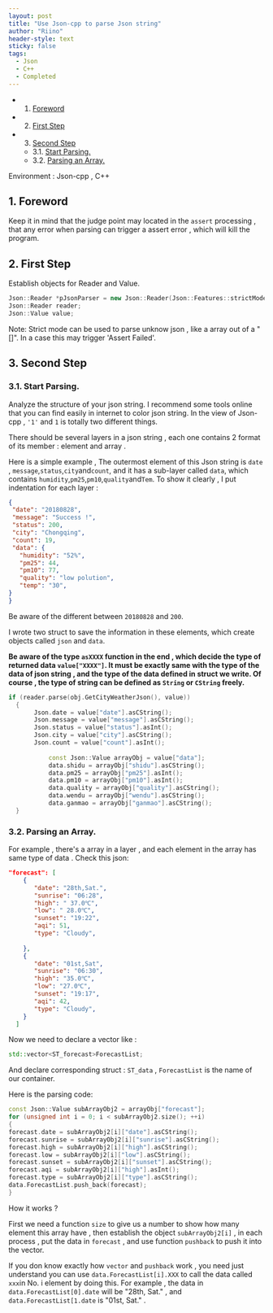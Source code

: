 ```yaml
---
layout: post
title: "Use Json-cpp to parse Json string"
author: "Riino"
header-style: text
sticky: false
tags:
  - Json
  - C++
  - Completed
---
```



* 1. [Foreword](#Foreword)
* 2. [First Step](#FirstStep)
* 3. [Second Step](#SecondStep)
	* 3.1. [Start Parsing.](#StartParsing.)
	* 3.2. [Parsing an Array.](#ParsinganArray.)

<!-- vscode-markdown-toc-config
	numbering=true
	autoSave=true
	/vscode-markdown-toc-config -->



Environment : Json-cpp , C++

##  1. <a name='Foreword'></a>Foreword

 Keep it in mind that the judge point may located in the `assert` processing , that any error when parsing can trigger a assert error , which will kill the program.

##  2. <a name='FirstStep'></a>First Step

Establish objects for Reader and Value.

```c++
Json::Reader *pJsonParser = new Json::Reader(Json::Features::strictMode()); //If you want to switch on strict mode.
Json::Reader reader;
Json::Value value;
```

Note: Strict mode can be used to parse unknow json , like a array out of a "[]". In a case this may trigger 'Assert Failed'.

##  3. <a name='SecondStep'></a>Second Step

###  3.1. <a name='StartParsing.'></a>Start Parsing.

Analyze the structure of your json string. I recommend some tools online that you can find easily in internet to color json string. In the view of Json-cpp  , `'1'` and `1` is totally two different things.

There should be several layers in a json string , each one contains 2 format of its member : element and array .

Here is a simple example ,  The outermost element of this Json string is `date` , `message`,`status`,`city`and`count`, and it has a sub-layer called `data`, which contains `humidity`,`pm25`,`pm10`,`quality`and`Tem`. To show it clearly , I put indentation for each layer :

```json
{
 "date": "20180828", 
 "message": "Success !", 
 "status": 200, 
 "city": "Chongqing", 
 "count": 19, 
 "data": {
   "humidity": "52%", 
   "pm25": 44, 
   "pm10": 77, 
   "quality": "low polution", 
   "temp": "30",  
}
}

```

Be aware of the different between `20180828` and `200`.

I wrote two struct to save the information in these elements, which create objects called `json` and `data`.

**Be aware of the type `asXXXX` function in the end , which decide the type of returned data `value["XXXX"]`. It must be exactly same with the type of the data of json string , and the type of the data defined in struct we write. Of course , the type of string can be defined as `String` or `CString` freely.**

```c++
if (reader.parse(obj.GetCityWeatherJson(), value))
  {
       Json.date = value["date"].asCString();
       Json.message = value["message"].asCString();
       Json.status = value["status"].asInt();
       Json.city = value["city"].asCString();
       Json.count = value["count"].asInt();
​
           const Json::Value arrayObj = value["data"];
           data.shidu = arrayObj["shidu"].asCString();
           data.pm25 = arrayObj["pm25"].asInt();
           data.pm10 = arrayObj["pm10"].asInt();
           data.quality = arrayObj["quality"].asCString();
           data.wendu = arrayObj["wendu"].asCString();
           data.ganmao = arrayObj["ganmao"].asCString();
  }
```

###  3.2. <a name='ParsinganArray.'></a>Parsing an Array.

For example , there's a array in a layer , and each element in the array has same type of data . Check this json:

```json
"forecast": [
    {
       "date": "28th,Sat.", 
       "sunrise": "06:28", 
       "high": " 37.0℃", 
       "low": " 28.0℃", 
       "sunset": "19:22", 
       "aqi": 51, 
       "type": "Cloudy", 
       
    },
    {
       "date": "01st,Sat", 
       "sunrise": "06:30", 
       "high": "35.0℃", 
       "low": "27.0℃", 
       "sunset": "19:17", 
       "aqi": 42, 
       "type": "Cloudy", 
    }
  ]
```



Now we need to declare a vector like :

```C++
std::vector<ST_forecast>ForecastList;
```

And declare corresponding struct : `ST_data` , `ForecastList` is the name of our container.

Here is the parsing code:

```c++
const Json::Value subArrayObj2 = arrayObj["forecast"];
for (unsigned int i = 0; i < subArrayObj2.size(); ++i)
{
forecast.date = subArrayObj2[i]["date"].asCString();
forecast.sunrise = subArrayObj2[i]["sunrise"].asCString();
forecast.high = subArrayObj2[i]["high"].asCString();
forecast.low = subArrayObj2[i]["low"].asCString();
forecast.sunset = subArrayObj2[i]["sunset"].asCString();
forecast.aqi = subArrayObj2[i]["high"].asInt();
forecast.type = subArrayObj2[i]["type"].asCString();
data.ForecastList.push_back(forecast);
}
```

How it works ? 

First we need a function `size` to give us a number to show how many element this array have , then establish the object `subArrayObj2[i]` , in each process , put the data in `forecast` , and use function `pushback` to push it into the vector.

If you don know exactly how `vector` and `pushback` work , you need just understand you can use `data.ForecastList[i].XXX` to call the data called `xxx`in No. i element by doing this. For example , the data in `data.ForecastList[0].date` will be "28th, Sat." , and `data.ForecastList[1.date` is "01st, Sat." .